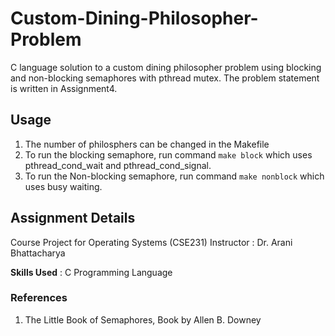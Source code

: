 # Custom-Dining-Philosopher-Problem
C language solution to a custom dining philosopher problem using blocking and non-blocking semaphores with pthread mutex.
The problem statement is written in Assignment4.

## Usage
1. The number of philosphers can be changed in the Makefile
2. To run the blocking semaphore, run command `make block` which uses pthread_cond_wait and pthread_cond_signal.
3. To run the Non-blocking semaphore, run command `make nonblock` which uses busy waiting.

## Assignment Details
Course Project for Operating Systems (CSE231) 
Instructor : Dr. Arani Bhattacharya

**Skills Used** : C Programming Language

### References
1. The Little Book of Semaphores, Book by Allen B. Downey

